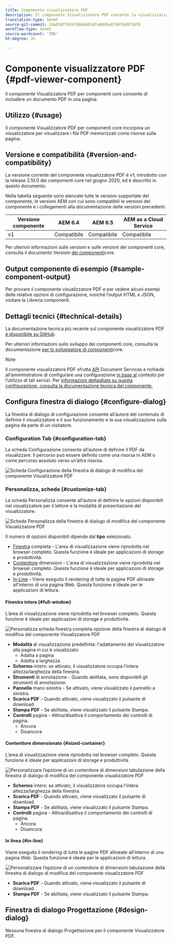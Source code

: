 ```yaml
---
title: Componente visualizzatore PDF
description: Il componente Visualizzatore PDF consente la visualizzazione di un documento PDF.
translation-type: tm+mt
source-git-commit: 24a810ff634f8846881dfa0095e879476d0f16f0
workflow-type: tm+mt
source-wordcount: '705'
ht-degree: 3%

---
```



# Componente visualizzatore PDF {#pdf-viewer-component}

Il componente Visualizzatore PDF per componenti core consente di includere un documento PDF in una pagina.

## Utilizzo {#usage}

Il componente Visualizzatore PDF per componenti core incorpora un visualizzatore per visualizzare i file PDF memorizzati come risorse sulla pagina.

## Versione e compatibilità {#version-and-compatibility}

La versione corrente del componente visualizzatore PDF è v1, introdotto con la release 2.10.0 dei componenti core nel giugno 2020, ed è descritto in questo documento.

Nella tabella seguente sono elencate tutte le versioni supportate del componente, le versioni AEM con cui sono compatibili le versioni del componente e i collegamenti alla documentazione delle versioni precedenti.

| Versione componente | AEM 6.4   | AEM 6.5 | AEM as a Cloud Service |
|--- |--- |---|---|
| v1 | Compatibile | Compatibile | Compatibile |

Per ulteriori informazioni sulle versioni e sulle versioni dei componenti core, consulta il documento Versioni [dei componenti](/help/versions.md)core.

## Output componente di esempio {#sample-component-output}

Per provare il componente visualizzatore PDF e per vedere alcuni esempi delle relative opzioni di configurazione, nonché l’output HTML e JSON, visitare la Libreria [](https://adobe.com/go/aem_cmp_library_pdfviewer)componenti.

## Dettagli tecnici {#technical-details}

La documentazione tecnica più recente sul componente visualizzatore PDF [è disponibile su GitHub](https://adobe.com/go/aem_cmp_tech_pdfviewer_v1).

Per ulteriori informazioni sullo sviluppo dei componenti core, consulta la documentazione [per lo sviluppatore di componenti](/help/developing/overview.md)core.

>[!NOTE]
>
>Il componente visualizzatore PDF sfrutta [API](https://www.adobe.io/apis/documentcloud/dcsdk.html)  Document Services e richiede all’amministratore di configurare una configurazione [in base al](/help/developing/context-aware-configs.md) contesto per l’utilizzo di tali servizi. Per [informazioni dettagliate su questa configurazione, consulta la documentazione tecnica del componente.](https://github.com/adobe/aem-core-wcm-components/tree/master/content/src/content/jcr_root/apps/core/wcm/components/pdfviewer/v1/pdfviewer#context-aware-config)

## Configura finestra di dialogo {#configure-dialog}

La finestra di dialogo di configurazione consente all’autore del contenuto di definire il visualizzatore e il suo funzionamento e la sua visualizzazione sulla pagina da parte di un visitatore.

### Configuration Tab {#configuration-tab}

La scheda Configurazione consente all’autore di definire il PDF da visualizzare. Il percorso può essere definito come una risorsa in AEM o come percorso assoluto verso un’altra risorsa.

![Scheda Configurazione della finestra di dialogo di modifica del componente Visualizzatore PDF](/help/assets/pdf-viewer-edit-configuration.png)

### Personalizza, scheda {#customize-tab}

La scheda Personalizza consente all’autore di definire le opzioni disponibili nel visualizzatore per il lettore e la modalità di presentazione del visualizzatore.

![Scheda Personalizza della finestra di dialogo di modifica del componente Visualizzatore PDF](/help/assets/pdf-viewer-edit-customize.png)

Il numero di opzioni disponibili dipende dal **tipo** selezionato.

* [Finestra](#full-window) completa - L&#39;area di visualizzazione viene riprodotta nel browser completo. Questa funzione è ideale per applicazioni di storage e produttività.
* [Contenitore](#sized-container) dimensioni - L&#39;area di visualizzazione viene riprodotta nel browser completo. Questa funzione è ideale per applicazioni di storage e produttività.
* [In-Line](#in-line) - Viene eseguito il rendering di tutte le pagine PDF allineate all’interno di una pagina Web. Questa funzione è ideale per le applicazioni di lettura.

#### Finestra intera {#full-window}

L’area di visualizzazione viene riprodotta nel browser completo. Questa funzione è ideale per applicazioni di storage e produttività.

![Personalizza scheda finestra completa opzione della finestra di dialogo di modifica del componente Visualizzatore PDF](/help/assets/pdf-viewer-edit-customize-full.png)

* **Modalità** di visualizzazione predefinita: l&#39;adattamento del visualizzatore alla pagina in cui è visualizzato
   * Adatta a pagina
   * Adatta a larghezza
* **Schermo** intero: se attivato, il visualizzatore occupa l&#39;intera altezza/larghezza della finestra.
* **Strumenti** di annotazione - Quando abilitata, sono disponibili gli strumenti di annotazione.
* **Pannello** mano sinistra - Se attivato, viene visualizzato il pannello a sinistra.
* **Scarica PDF** - Quando attivato, viene visualizzato il pulsante di download.
* **Stampa PDF** - Se abilitata, viene visualizzato il pulsante Stampa.
* **Controlli** pagina - Attiva/disattiva il comportamento dei controlli di pagina.
   * Àncora
   * Disancora

#### Contenitore dimensionato {#sized-container}

L’area di visualizzazione viene riprodotta nel browser completo. Questa funzione è ideale per applicazioni di storage e produttività.

![Personalizzare l’opzione di un contenitore di dimensioni tabulazione della finestra di dialogo di modifica del componente visualizzatore PDF](/help/assets/pdf-viewer-edit-customize-sized-container.png)

* **Schermo** intero: se attivato, il visualizzatore occupa l&#39;intera altezza/larghezza della finestra.
* **Scarica PDF** - Quando attivato, viene visualizzato il pulsante di download.
* **Stampa PDF** - Se abilitata, viene visualizzato il pulsante Stampa.
* **Controlli** pagina - Attiva/disattiva il comportamento dei controlli di pagina.
   * Àncora
   * Disancora

#### In linea {#in-line}

Viene eseguito il rendering di tutte le pagine PDF allineate all’interno di una pagina Web. Questa funzione è ideale per le applicazioni di lettura.

![Personalizzare l’opzione di un contenitore di dimensioni tabulazione della finestra di dialogo di modifica del componente visualizzatore PDF](/help/assets/pdf-viewer-edit-customize-inline.png)

* **Scarica PDF** - Quando attivato, viene visualizzato il pulsante di download.
* **Stampa PDF** - Se abilitata, viene visualizzato il pulsante Stampa.

## Finestra di dialogo Progettazione {#design-dialog}

Nessuna finestra di dialogo Progettazione per il componente Visualizzatore PDF.
